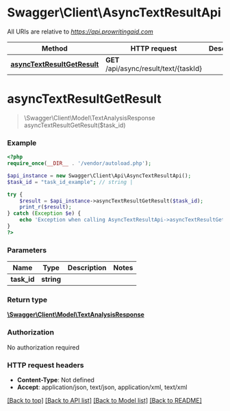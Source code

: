 # Swagger\Client\AsyncTextResultApi

All URIs are relative to *https://api.prowritingaid.com*

Method | HTTP request | Description
------------- | ------------- | -------------
[**asyncTextResultGetResult**](AsyncTextResultApi.md#asyncTextResultGetResult) | **GET** /api/async/result/text/{taskId} | 


# **asyncTextResultGetResult**
> \Swagger\Client\Model\TextAnalysisResponse asyncTextResultGetResult($task_id)



### Example
```php
<?php
require_once(__DIR__ . '/vendor/autoload.php');

$api_instance = new Swagger\Client\Api\AsyncTextResultApi();
$task_id = "task_id_example"; // string | 

try {
    $result = $api_instance->asyncTextResultGetResult($task_id);
    print_r($result);
} catch (Exception $e) {
    echo 'Exception when calling AsyncTextResultApi->asyncTextResultGetResult: ', $e->getMessage(), PHP_EOL;
}
?>
```

### Parameters

Name | Type | Description  | Notes
------------- | ------------- | ------------- | -------------
 **task_id** | **string**|  |

### Return type

[**\Swagger\Client\Model\TextAnalysisResponse**](../Model/TextAnalysisResponse.md)

### Authorization

No authorization required

### HTTP request headers

 - **Content-Type**: Not defined
 - **Accept**: application/json, text/json, application/xml, text/xml

[[Back to top]](#) [[Back to API list]](../../README.md#documentation-for-api-endpoints) [[Back to Model list]](../../README.md#documentation-for-models) [[Back to README]](../../README.md)

